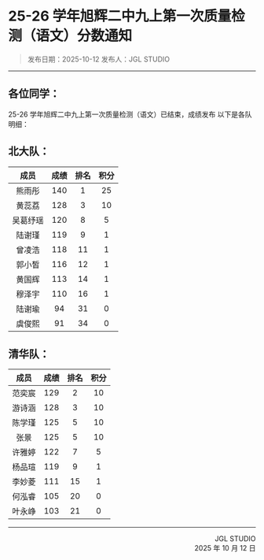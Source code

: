 # 25-26 学年旭辉二中九上第一次质量检测（语文）分数通知

> 发布日期：2025-10-12
> 发布人：JGL STUDIO
---

## 各位同学：

25-26 学年旭辉二中九上第一次质量检测（语文）已结束，成绩发布
以下是各队明细：

## 北大队：

|       成员       | 成绩  | 排名 | 积分 |
|:--------------:|:---:|:--:|:--:|
| 熊雨彤 <!--top--> | 140 | 1  | 25 |
|      黄蕊荔       | 128 | 3  | 10 |
|      吴葛纾瑶      | 120 | 8  | 5  |
|      陆谢瑾       | 119 | 9  | 1  |
|      曾凌浩       | 118 | 11 | 1  |
|      郭小皙       | 116 | 12 | 1  |
|      黄国辉       | 113 | 14 | 1  |
|      穆泽宇       | 110 | 16 | 1  |
|      陆谢瑜       | 94  | 31 | 0  |
|      虞俊熙       | 91  | 34 | 0  |

## 清华队：

|  成员  | 成绩  | 排名 | 积分 |
|:----:|:---:|:--:|:--:|
| 范奕宸  | 129 | 2  | 10 |
| 游诗涵  | 128 | 3  | 10 |
| 陈学瑾  | 125 | 5  | 10 |
|  张景  | 125 | 5  | 10 |
| 许雅婷  | 122 | 7  | 5  |
| 杨品瑄  | 119 | 9  | 1  |
| 李妙菱  | 111 | 15 | 1  |
| 何泓睿  | 105 | 20 | 0  |
| 叶永峥  | 103 | 21 | 0  |

---

<div style="text-align:right" class="text-sm text-gray-600 mt-6">
JGL STUDIO<br/>
2025 年 10 月 12 日
</div>
